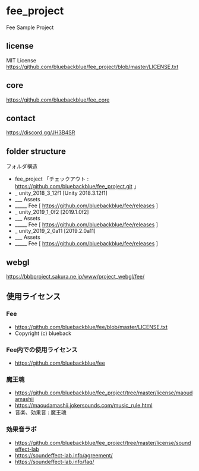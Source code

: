 # fee_project
Fee Sample Project

## license
MIT License
https://github.com/bluebackblue/fee_project/blob/master/LICENSE.txt

## core
https://github.com/bluebackblue/fee_core

## contact
https://discord.gg/JH3B4SR

## folder structure
フォルダ構造
* fee_project 「チェックアウト : https://github.com/bluebackblue/fee_project.git 」
* _ unity_2018_3_12f1 [Unity 2018.3.12f1]
* ___ Assets
* _____ Fee [ https://github.com/bluebackblue/fee/releases ]
* _ unity_2019_1_0f2 [2019.1.0f2]
* ___ Assets
* _____ Fee [ https://github.com/bluebackblue/fee/releases ]
* _ unity_2019_2_0a11 [2019.2.0a11]
* ___ Assets
* _____ Fee [ https://github.com/bluebackblue/fee/releases ]

## webgl
https://bbbproject.sakura.ne.jp/www/project_webgl/fee/

## 使用ライセンス

### Fee
* https://github.com/bluebackblue/fee/blob/master/LICENSE.txt
* Copyright (c) blueback

### Fee内での使用ライセンス
* https://github.com/bluebackblue/fee

### 魔王魂
* https://github.com/bluebackblue/fee_project/tree/master/license/maoudamashii
* https://maoudamashii.jokersounds.com/music_rule.html
* 音楽、効果音 : 魔王魂

### 効果音ラボ
* https://github.com/bluebackblue/fee_project/tree/master/license/soundeffect-lab
* https://soundeffect-lab.info/agreement/
* https://soundeffect-lab.info/faq/

